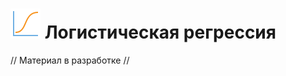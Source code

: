 # ![](../../media/app/icons/vendors/logregression.svg) Логистическая регрессия

// Материал в разработке //
